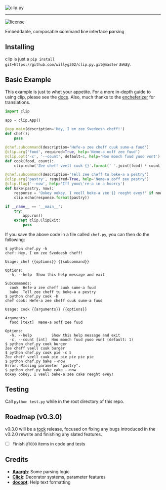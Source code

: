 ![clip.py](https://raw.github.com/willyg302/clip.py/master/clip-logo.png "It looks like you're trying to make a CLI.")

-----

[![license](http://img.shields.io/badge/license-MIT-red.svg?style=flat-square)](https://raw.githubusercontent.com/willyg302/clip.py/master/LICENSE)

Embeddable, composable **c**ommand **l**ine **i**nterface **p**arsing

## Installing

clip is just a `pip install git+https://github.com/willyg302/clip.py.git@master` away.

## Basic Example

This example is just to whet your appetite. For a more in-depth guide to using clip, please see the [docs](docs/main.md). Also, much thanks to the [encheferizer](http://www.tuco.de/home/jschef.htm) for translations.

```python
import clip

app = clip.App()

@app.main(description='Hey, I em zee Svedeesh cheff!')
def chef():
	pass

@chef.subcommand(description='Hefe-a zee cheff cuuk sume-a fuud')
@clip.arg('food', required=True, help='Neme-a ooff zee fuud')
@clip.opt('-c', '--count', default=1, help='Hoo mooch fuud yuoo vunt')
def cook(food, count):
	clip.echo('Zee cheff veell cuuk {}'.format(' '.join([food] * count)))

@chef.subcommand(description='Tell zee cheff tu beke-a a pestry')
@clip.arg('pastry', required=True, help='Neme-a ooff zee pestry')
@clip.flag('--now', help='Iff yuoo\'re-a in a hoorry')
def bake(pastry, now):
	response = 'Ookey ookey, I veell beke-a zee {} reeght evey!' if now else 'Ooh, yuoo vunt a {}?'
	clip.echo(response.format(pastry))

if __name__ == '__main__':
	try:
		app.run()
	except clip.ClipExit:
		pass
```

If you save the above code in a file called `chef.py`, you can then do the following:

```
$ python chef.py -h
chef: Hey, I em zee Svedeesh cheff!

Usage: chef {{options}} {{subcommand}}

Options:
  -h, --help  Show this help message and exit

Subcommands:
  cook  Hefe-a zee cheff cuuk sume-a fuud
  bake  Tell zee cheff tu beke-a a pestry
$ python chef.py cook -h
chef cook: Hefe-a zee cheff cuuk sume-a fuud

Usage: cook {{arguments}} {{options}}

Arguments:
  food [text]  Neme-a ooff zee fuud

Options:
  -h, --help         Show this help message and exit
  -c, --count [int]  Hoo mooch fuud yuoo vunt (default: 1)
$ python chef.py cook burger
Zee cheff veell cuuk burger
$ python chef.py cook pie -c 5
Zee cheff veell cuuk pie pie pie pie pie
$ python chef.py bake --now
Error: Missing parameter "pastry".
$ python chef.py bake cake --now
Ookey ookey, I veell beke-a zee cake reeght evey!
```

## Testing

Call `python test.py` while in the root directory of this repo.

## Roadmap (v0.3.0)

v0.3.0 will be a [tock](http://en.wikipedia.org/wiki/Intel_Tick-Tock) release, focused on fixing any bugs introduced in the v0.2.0 rewrite and finishing any slated features.

- [ ] Finish `@TODO` items in code and tests

## Credits

- **[Aaargh](https://github.com/wbolster/aaargh)**: Some parsing logic
- **[Click](http://click.pocoo.org/3/)**: Decorator systems, parameter features
- **[docopt](http://docopt.org/)**: Help text formatting
